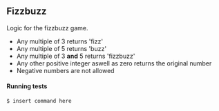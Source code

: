 ## Fizzbuzz

Logic for the fizzbuzz game.
* Any multiple of 3 returns 'fizz'
* Any multiple of 5 returns 'buzz'
* Any multiple of 3 **and** 5 returns 'fizzbuzz'
* Any other positive integer aswell as zero returns the original number
* Negative numbers are not allowed

#### Running tests
`$ insert command here`